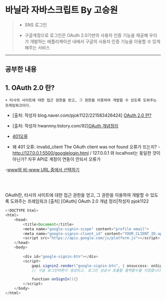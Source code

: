 # 바닐라 자바스크립트 By 고승원

> * SNS 로그인
> 
> * 구글계정으로 로그인은 OAuth 2.0기반의 사용자 인증 기능을 제공해 우리가 개발하는 애플리케이션 내에서 구글의 사용자 인증 기능을 이용할 수 있게 해주는 서비스
-----
  ## 공부한 내용

##  1. OAuth 2.0 란?
    + 타사의 사이트에 대한 접근 권한을 얻고, 그 권한을 이용하여 개발할 수 있도록 도와주는 프레임워크이다.
  * [출처: 작성자 blog.naver.com/pjok1122/221583426424] [OAuth 2.0 란?](https://blog.naver.com/pjok1122/221583426424)
  * [출처: 작성자 hwannny.tistory.com/92][OAuth 개념정리](https://hwannny.tistory.com/92)


  * [401오류](https://wontree.tistory.com/entry/%EC%B9%B4%EC%B9%B4%EC%98%A4%ED%86%A1-API-%EC%97%B0%EB%8F%99%EC%8B%9C-401-Unauthorized-%EC%98%A4%EB%A5%98#:~:text=%EC%B9%B4%EC%B9%B4%EC%98%A4%ED%86%A1%20%EB%A1%9C%EA%B7%B8%EC%9D%B8%20%EA%B8%B0%EB%8A%A5%EC%97%90%EC%84%9C,%EC%A3%BC%EC%86%8C%20%EB%AF%B8%EB%93%B1%EB%A1%9D%EC%9D%B4%20%EC%9B%90%EC%9D%B8%EC%9D%B4%EC%97%88%EB%8B%A4.)

- 왜 401 오류: invalid_client
The OAuth client was not found 오류가 뜨는지? 
-http://127.0.0.1:5500/googlelogin.html / 127.0.0.1 와 localhost는 동일한 것이 아닌가? 자꾸 API로 계정이 연동이 안되서 오류가 


-[www와 비-www URL 중에서 선택하기](https://developer.mozilla.org/ko/docs/Web/HTTP/Basics_of_HTTP/Choosing_between_www_and_non-www_URLs)


<br/>
<br/>


OAuth란, 타사의 사이트에 대한 접근 권한을 얻고, 그 권한을 이용하여 개발할 수 있도록 도와주는 프레임워크
[출처] [OAuth] OAuth 2.0 개념 정리|작성자 pjok1122

~~~Java Script
<!DOCTYPE html>
<html>
    <head>
        <title>Document</title>
        <meta name="google-signin-scope" content="profile email">
        <meta name="google-signin-client_id" content="YOUR_CLIENT_ID.apps.googleusercontent.com">
        <script src="https://apis.google.com/js/platform.js"></script>
    </head>
    <body>
        
        <div id="google-signin-btn"></div>
        <script>
            gapi.signin2.render("google-signin-btn", { onsuccess: onSignIn});
            // 구글 로그인버튼이 생성되고, 로그인 성공시 호출할 콜백함수를 지정합니다.

            function onSignIn(){}
        </script>
    </body>
</html>
~~~
